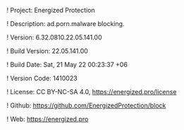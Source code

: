 ! Project: Energized Protection

! Description: ad.porn.malware blocking.

! Version: 6.32.0810.22.05.141.00

! Build Version: 22.05.141.00

! Build Date: Sat, 21 May 22 00:23:37 +06

! Version Code: 1410023

! License: CC BY-NC-SA 4.0, https://energized.pro/license

! Github: https://github.com/EnergizedProtection/block

! Web: https://energized.pro
